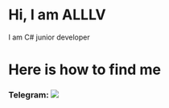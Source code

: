 <h1>Hi, I am ALLLV</h1>

<p>I am C# junior developer<p>

<h1>Here is how to find me</h1>

<div><h3>Telegram: <a href="t.me/alllv_tt"><img src="https://img.shields.io/badge/Telegram-blue?style=for-the-badge&logo=telegram&logoColor=white"></a></h3></div>
